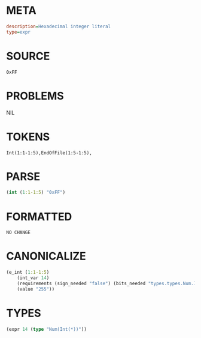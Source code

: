 # META
~~~ini
description=Hexadecimal integer literal
type=expr
~~~
# SOURCE
~~~roc
0xFF
~~~
# PROBLEMS
NIL
# TOKENS
~~~zig
Int(1:1-1:5),EndOfFile(1:5-1:5),
~~~
# PARSE
~~~clojure
(int (1:1-1:5) "0xFF")
~~~
# FORMATTED
~~~roc
NO CHANGE
~~~
# CANONICALIZE
~~~clojure
(e_int (1:1-1:5)
	(int_var 14)
	(requirements (sign_needed "false") (bits_needed "types.types.Num.Int.BitsNeeded.8"))
	(value "255"))
~~~
# TYPES
~~~clojure
(expr 14 (type "Num(Int(*))"))
~~~